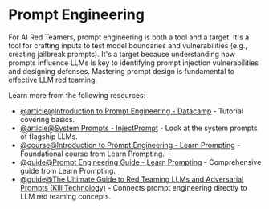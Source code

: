 # Prompt Engineering

For AI Red Teamers, prompt engineering is both a tool and a target. It's a tool for crafting inputs to test model boundaries and vulnerabilities (e.g., creating jailbreak prompts). It's a target because understanding how prompts influence LLMs is key to identifying prompt injection vulnerabilities and designing defenses. Mastering prompt design is fundamental to effective LLM red teaming.

Learn more from the following resources:

- [@article@Introduction to Prompt Engineering - Datacamp](https://www.datacamp.com/tutorial/introduction-prompt-engineering) - Tutorial covering basics.
- [@article@System Prompts - InjectPrompt](https://www.injectprompt.com/t/system-prompts) - Look at the system prompts of flagship LLMs.
- [@course@Introduction to Prompt Engineering - Learn Prompting](https://learnprompting.org/courses/intro-to-prompt-engineering) - Foundational course from Learn Prompting.
- [@guide@Prompt Engineering Guide - Learn Prompting](https://learnprompting.org/docs/prompt-engineering) - Comprehensive guide from Learn Prompting.
- [@guide@The Ultimate Guide to Red Teaming LLMs and Adversarial Prompts (Kili Technology)](https://kili-technology.com/large-language-models-llms/red-teaming-llms-and-adversarial-prompts) - Connects prompt engineering directly to LLM red teaming concepts.

